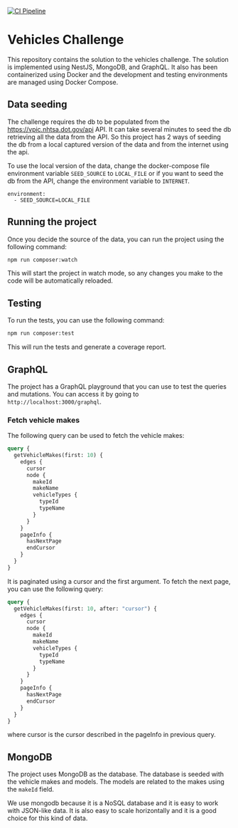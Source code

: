 [![CI Pipeline](https://github.com/omarandstuff/vehicles-challenge/actions/workflows/ci.yml/badge.svg)](https://github.com/omarandstuff/vehicles-challenge/actions/workflows/ci.yml)

# Vehicles Challenge

This repository contains the solution to the vehicles challenge. The solution is implemented using NestJS, MongoDB, and GraphQL. It also has been containerized using Docker and the development and testing environments are managed using Docker Compose.

## Data seeding

The challenge requires the db to be populated from the https://vpic.nhtsa.dot.gov/api API. It can take several minutes to seed the db retrieving all the data from the API. So this project has 2 ways of seeding the db from a local captured version of the data and from the internet using the api.

To use the local version of the data, change the docker-compose file environment variable `SEED_SOURCE` to `LOCAL_FILE` or if you want to seed the db from the API, change the environment variable to `INTERNET`.

```docker
environment:
  - SEED_SOURCE=LOCAL_FILE
```

## Running the project

Once you decide the source of the data, you can run the project using the following command:

```bash
npm run composer:watch
```

This will start the project in watch mode, so any changes you make to the code will be automatically reloaded.

## Testing

To run the tests, you can use the following command:

```bash
npm run composer:test
```

This will run the tests and generate a coverage report.

## GraphQL

The project has a GraphQL playground that you can use to test the queries and mutations. You can access it by going to `http://localhost:3000/graphql`.

### Fetch vehicle makes

The following query can be used to fetch the vehicle makes:

```graphql
query {
  getVehicleMakes(first: 10) {
    edges {
      cursor
      node {
        makeId
        makeName
        vehicleTypes {
          typeId
          typeName
        }
      }
    }
    pageInfo {
      hasNextPage
      endCursor
    }
  }
}
```

It is paginated using a cursor and the first argument. To fetch the next page, you can use the following query:

```graphql
query {
  getVehicleMakes(first: 10, after: "cursor") {
    edges {
      cursor
      node {
        makeId
        makeName
        vehicleTypes {
          typeId
          typeName
        }
      }
    }
    pageInfo {
      hasNextPage
      endCursor
    }
  }
}
```

where cursor is the cursor described in the pageInfo in previous query.

## MongoDB

The project uses MongoDB as the database. The database is seeded with the vehicle makes and models. The models are related to the makes using the `makeId` field.

We use mongodb because it is a NoSQL database and it is easy to work with JSON-like data. It is also easy to scale horizontally and it is a good choice for this kind of data.
